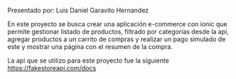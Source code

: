 Presentado por: Luis Daniel Garavito Hernandez 

En este proyecto se busca crear una aplicación e-commerce con ionic que permite gestionar listado de productos, filtrado por categorías 
desde la api, agregar productos a un carrito de compras y realizar un pago simulado de este y 
mostrar una página con el resumen de la compra.

La api que se utilizo para este proyecto fue la siguiente 
https://fakestoreapi.com/docs 
